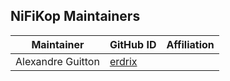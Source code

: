 ## NiFiKop Maintainers

| Maintainer | GitHub ID | Affiliation |
| ---------- | --------- | ----------- |
| Alexandre Guitton | [erdrix](https://github.com/erdrix) |  |
